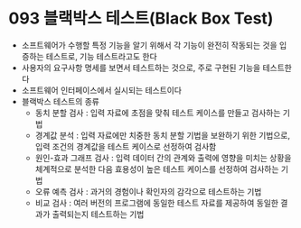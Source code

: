 # 093 블랙박스 테스트(Black Box Test)

- 소프트웨어가 수행할 특정 기능을 알기 위해서 각 기능이 완전히 작동되는 것을 입증하는 테스트로, 기능 테스트라고도 한다
- 사용자의 요구사항 명세를 보면서 테스트하는 것으로, 주로 구현된 기능을 테스트한다
- 소프트웨어 인터페이스에서 실시되는 테스트이다
- 블랙박스 테스트의 종류
  - 동치 분할 검사 : 입력 자료에 초점을 맞춰 테스트 케이스를 만들고 검사하는 기법
  - 경계값 분석 : 입력 자료에만 치중한 동치 분할 기법을 보완하기 위한 기법으로, 입력 조건의 경계값을 테스트 케이스로 선정하여 검사함
  - 원인-효과 그래프 검사 : 입력 데이터 간의 관계와 출력에 영향을 미치는 상황을 체계적으로 분석한 다음 효용성이 높은 테스트 케이스를 선정하여 검사하는 기법
  - 오류 예측 검사 : 과거의 경험이나 확인자의 감각으로 테스트하는 기법
  - 비교 검사 : 여러 버전의 프로그램에 동일한 테스트 자료를 제공하여 동일한 결과가 출력되는지 테스트하는 기법